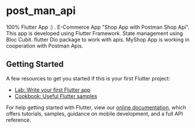 # post_man_api
100% Flutter App :) .
E-Commerce App "Shop App with Postman Shop Api".
This app is developed using Flutter Framework.
State management using Bloc Cubit.
flutter Dio package to work with apis.
MyShop App is working in cooperation with Postman Apis.

## Getting Started
A few resources to get you started if this is your first Flutter project:

- [Lab: Write your first Flutter app](https://flutter.dev/docs/get-started/codelab)
- [Cookbook: Useful Flutter samples](https://flutter.dev/docs/cookbook)

For help getting started with Flutter, view our
[online documentation](https://flutter.dev/docs), which offers tutorials,
samples, guidance on mobile development, and a full API reference.

